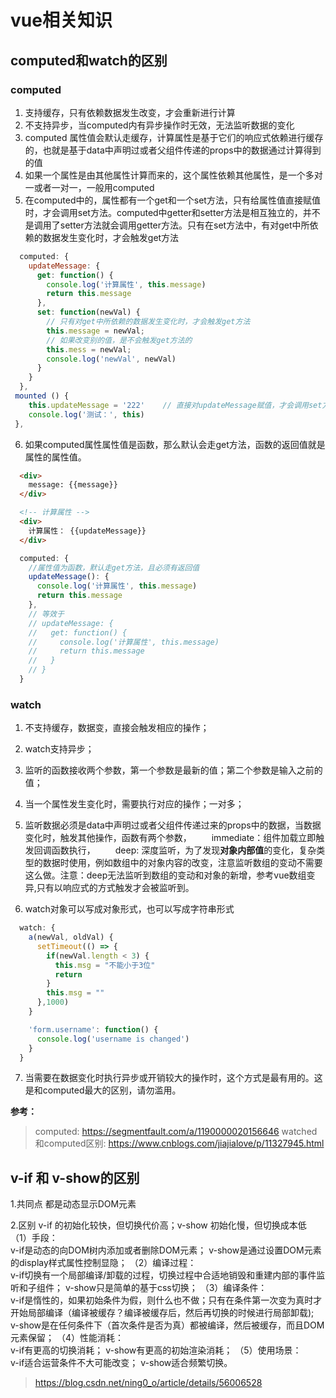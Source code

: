 # vue相关知识
## computed和watch的区别
### computed
1. 支持缓存，只有依赖数据发生改变，才会重新进行计算  
2. 不支持异步，当computed内有异步操作时无效，无法监听数据的变化  
3. computed 属性值会默认走缓存，计算属性是基于它们的响应式依赖进行缓存的，也就是基于data中声明过或者父组件传递的props中的数据通过计算得到的值    
4. 如果一个属性是由其他属性计算而来的，这个属性依赖其他属性，是一个多对一或者一对一，一般用computed  
5. 在computed中的，属性都有一个get和一个set方法，只有给属性值直接赋值时，才会调用set方法。computed中getter和setter方法是相互独立的，并不是调用了setter方法就会调用getter方法。只有在set方法中，有对get中所依赖的数据发生变化时，才会触发get方法
```js
  computed: {
    updateMessage: {
      get: function() {
        console.log('计算属性', this.message)
        return this.message
      },
      set: function(newVal) {
        // 只有对get中所依赖的数据发生变化时，才会触发get方法
        this.message = newVal;
        // 如果改变别的值，是不会触发get方法的   
        this.mess = newVal;
        console.log('newVal', newVal)
      }
    }
  },
 mounted () {
    this.updateMessage = '222'    // 直接对updateMessage赋值，才会调用set方法
    console.log('测试：', this)
 },
```
6. 如果computed属性属性值是函数，那么默认会走get方法，函数的返回值就是属性的属性值。  
```html
  <div>
    message: {{message}}
  </div>

  <!-- 计算属性 -->
  <div>
    计算属性： {{updateMessage}}
  </div>
```
```js
  computed: {
    //属性值为函数，默认走get方法，且必须有返回值
    updateMessage(): {
      console.log('计算属性', this.message)
      return this.message
    },
    // 等效于
    // updateMessage: {
    //   get: function() {
    //     console.log('计算属性', this.message)
    //     return this.message
    //   }
    // }
  }
```
### watch
1. 不支持缓存，数据变，直接会触发相应的操作；
2. watch支持异步；
3. 监听的函数接收两个参数，第一个参数是最新的值；第二个参数是输入之前的值；
4. 当一个属性发生变化时，需要执行对应的操作；一对多；
5. 监听数据必须是data中声明过或者父组件传递过来的props中的数据，当数据变化时，触发其他操作，函数有两个参数，
　　immediate：组件加载立即触发回调函数执行，
　　deep: 深度监听，为了发现**对象内部值**的变化，复杂类型的数据时使用，例如数组中的对象内容的改变，注意监听数组的变动不需要这么做。注意：deep无法监听到数组的变动和对象的新增，参考vue数组变异,只有以响应式的方式触发才会被监听到。

6. watch对象可以写成对象形式，也可以写成字符串形式
```js
  watch: {
    a(newVal, oldVal) {
      setTimeout(() => {
        if(newVal.length < 3) {
          this.msg = "不能小于3位"
          return 
        }
        this.msg = ""
      },1000)
    }

    'form.username': function() {
      console.log('username is changed')
    }
  }
```
7. 当需要在数据变化时执行异步或开销较大的操作时，这个方式是最有用的。这是和computed最大的区别，请勿滥用。

**参考：**
>computed: https://segmentfault.com/a/1190000020156646
watched和computed区别: https://www.cnblogs.com/jiajialove/p/11327945.html

## v-if 和 v-show的区别
1.共同点
  都是动态显示DOM元素

2.区别
  v-if 的初始化较快，但切换代价高；v-show 初始化慢，但切换成本低
（1）手段：  
    v-if是动态的向DOM树内添加或者删除DOM元素；
    v-show是通过设置DOM元素的display样式属性控制显隐；
（2）编译过程：  
    v-if切换有一个局部编译/卸载的过程，切换过程中合适地销毁和重建内部的事件监听和子组件；
    v-show只是简单的基于css切换；
（3）编译条件：  
    v-if是惰性的，如果初始条件为假，则什么也不做；只有在条件第一次变为真时才开始局部编译（编译被缓存？编译被缓存后，然后再切换的时候进行局部卸载);   
    v-show是在任何条件下（首次条件是否为真）都被编译，然后被缓存，而且DOM元素保留；
（4）性能消耗：  
    v-if有更高的切换消耗；
    v-show有更高的初始渲染消耗；
（5）使用场景：  
    v-if适合运营条件不大可能改变；
    v-show适合频繁切换。
  
>https://blog.csdn.net/ning0_o/article/details/56006528